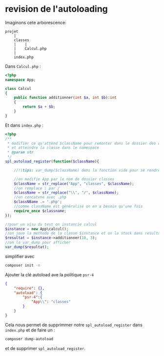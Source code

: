 # revision de l'autoloading

Imaginons cete arborescence:
```
projet
    |
    classes
    |    |
    |    Calcul.php
    |
    index.php
```
Dans `Calcul.php` :
```php
<?php
namespace App;

class Calcul
{
    public function additionner(int $a, int $b):int
    {
        return $a + $b;
    }
}
```
Et dans `index.php` :
```php
<?php
/**
 * modifier ce qu'attend $className pour remonter dans le dossier des classes
 * et atteindre la classe dans le namespace
 * @param str
 */
spl_autoload_register(function($className){

    //!\tips: var_dump($className) dans la fonction vide pour se rendre compte de ce qui est attendu par spl_autolodd /!\

    //on modifie App par le nom de dossier classes
    $className = str_replace("App", "classes", $className);
    //on remplace \ par /
    $className = str_replace("\\", "/", $className);
    //on concatene avec .php
    $classNBame .= '.php';
    //comme className est généralisé on en a besoin qu'une fois
    require_once $classname;
});

//pour un visu du test on instancie calcul
$instance = new App\calcul();
//on joue la methode de la classe $instance et on la stock dans resultat
$resultat = $instance->additionner(10, 3);
//on la var_dump pour afficher
var_dump($resultat);
```
simplifier avec
```bash
composer init -n
```
Ajouter la clé autoload ave la politique `psr-4`
```json
{
    "require": {},
    "autoload": {
        "psr-4":{
            "App\\": "classes"
        }
    }
}
```
Cela nous permet de supprimmer notre `spl_autoload_register` dans `index.php` et de faire un :
```bash
composer dump-autoload
```
et de supprimer `spl_autoload_register`.